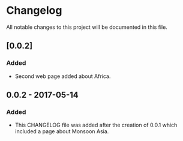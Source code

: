 # Changelog
All notable changes to this project will be documented in this file. 

## [0.0.2]
### Added
- Second web page added about Africa.

## 0.0.2 - 2017-05-14
### Added
- This CHANGELOG file was added after the creation of 0.0.1 which included a page about Monsoon Asia. 